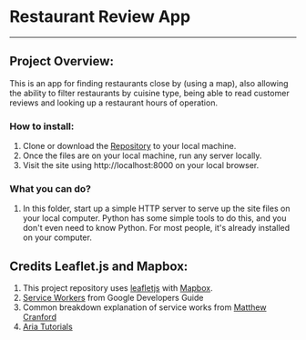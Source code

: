 # Restaurant Review App
---
## Project Overview:

This is an app for finding restaurants close by (using a map), also allowing the ability to filter restaurants by cuisine type, being able to read customer reviews and looking up a restaurant hours of operation.

### How to install:

1. Clone or download the [Repository](https://github.com/Tchin1180/mws-restaurant-stage-1.git) to your local machine.
2. Once the files are on your local machine, run any server locally.
3. Visit the site using http://localhost:8000 on your local browser.

### What you can do?

1. In this folder, start up a simple HTTP server to serve up the site files on your local computer. Python has some simple tools to do this, and you don't even need to know Python. For most people, it's already installed on your computer.

## Credits Leaflet.js and Mapbox:

1. This project repository uses [leafletjs](https://leafletjs.com/) with [Mapbox](https://www.mapbox.com/).
2. [Service Workers](https://developers.google.com/web/fundamentals/primers/service-workers/) from Google Developers Guide
3. Common breakdown explanation of service works from [Matthew Cranford](https://matthewcranford.com/restaurant-reviews-app-walkthrough-part-4-service-workers/)
4. [Aria Tutorials](https://developer.mozilla.org/en-US/docs/Web/Accessibility/ARIA)
